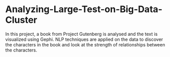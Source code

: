 # Analyzing-Large-Test-on-Big-Data-Cluster

In this project, a book from Project Gutenberg is analysed and the text is visualized using Gephi. 
NLP techniques are applied on the data to discover the characters in the book and look at the strength of relationships between the characters.
